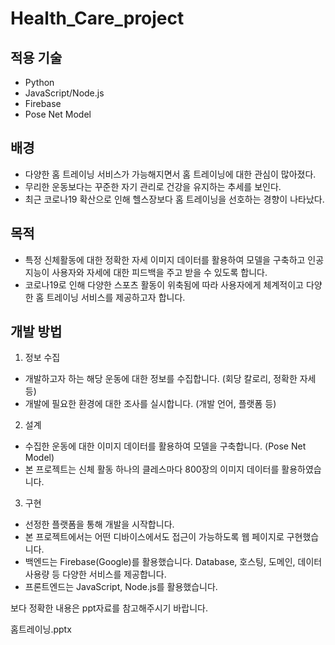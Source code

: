 # Health_Care_project

## 적용 기술
- Python
- JavaScript/Node.js
- Firebase
- Pose Net Model

## 배경
- 다양한 홈 트레이닝 서비스가 가능해지면서 홈 트레이닝에 대한 관심이 많아졌다.
- 무리한 운동보다는 꾸준한 자기 관리로 건강을 유지하는 추세를 보인다.
- 최근 코로나19 확산으로 인해 헬스장보다 홈 트레이닝을 선호하는 경향이 나타났다.

## 목적
- 특정 신체활동에 대한 정확한 자세 이미지 데이터를 활용하여 모델을 구축하고 인공지능이 사용자와 자세에 대한 피드백을 주고 받을 수 있도록 합니다.
- 코로나19로 인해 다양한 스포츠 활동이 위축됨에 따라 사용자에게 체계적이고 다양한 홈 트레이닝 서비스를 제공하고자 합니다.

## 개발 방법
1. 정보 수집
- 개발하고자 하는 해당 운동에 대한 정보를 수집합니다. (회당 칼로리, 정확한 자세 등)
- 개발에 필요한 환경에 대한 조사를 실시합니다. (개발 언어, 플랫폼 등)
2. 설계
- 수집한 운동에 대한 이미지 데이터를 활용하여 모델을 구축합니다. (Pose Net Model)
- 본 프로젝트는 신체 활동 하나의 클레스마다 800장의 이미지 데이터를 활용하였습니다.
3. 구현
- 선정한 플랫폼을 통해 개발을 시작합니다.
- 본 프로젝트에서는 어떤 디바이스에서도 접근이 가능하도록 웹 페이지로 구현했습니다.
- 백엔드는 Firebase(Google)를 활용했습니다. Database, 호스팅, 도메인, 데이터 사용량 등 다양한 서비스를 제공합니다.
- 프론트엔드는 JavaScript, Node.js를 활용했습니다.

보다 정확한 내용은 ppt자료를 참고해주시기 바랍니다.

홈트레이닝.pptx
